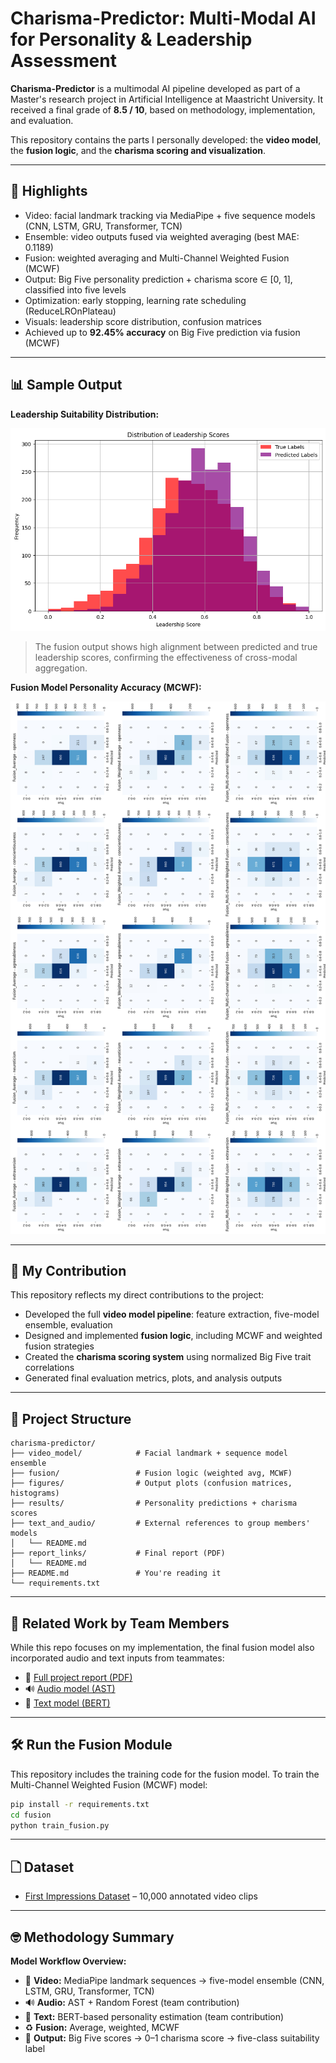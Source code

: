 # Charisma-Predictor: Multi-Modal AI for Personality & Leadership Assessment

**Charisma-Predictor** is a multimodal AI pipeline developed as part of a Master's research project in Artificial Intelligence at Maastricht University. It received a final grade of **8.5 / 10**, based on methodology, implementation, and evaluation.

This repository contains the parts I personally developed: the **video model**, the **fusion logic**, and the **charisma scoring and visualization**.

---

## 🚀 Highlights

*   Video: facial landmark tracking via MediaPipe + five sequence models (CNN, LSTM, GRU, Transformer, TCN)
*   Ensemble: video outputs fused via weighted averaging (best MAE: 0.1189)
*   Fusion: weighted averaging and Multi-Channel Weighted Fusion (MCWF)
*   Output: Big Five personality prediction + charisma score ∈ \[0, 1], classified into five levels
*   Optimization: early stopping, learning rate scheduling (ReduceLROnPlateau)
*   Visuals: leadership score distribution, confusion matrices
*   Achieved up to **92.45% accuracy** on Big Five prediction via fusion (MCWF)

---

## 📊 Sample Output

**Leadership Suitability Distribution:**

![Leadership Histogram](figures/Leadership_Suitability_Distribution_true_label_vs_prediction.png)

> The fusion output shows high alignment between predicted and true leadership scores, confirming the effectiveness of cross-modal aggregation.

**Fusion Model Personality Accuracy (MCWF):**

![Fusion Confusion Matrix](figures/confusion_matrics_fusion.jpg)

---

## 👤 My Contribution

This repository reflects my direct contributions to the project:

* Developed the full **video model pipeline**: feature extraction, five-model ensemble, evaluation
* Designed and implemented **fusion logic**, including MCWF and weighted fusion strategies
* Created the **charisma scoring system** using normalized Big Five trait correlations
* Generated final evaluation metrics, plots, and analysis outputs

---

## 📂 Project Structure

```
charisma-predictor/
├── video_model/            # Facial landmark + sequence model ensemble
├── fusion/                 # Fusion logic (weighted avg, MCWF)
├── figures/                # Output plots (confusion matrices, histograms)
├── results/                # Personality predictions + charisma scores
├── text_and_audio/         # External references to group members' models
│   └── README.md
├── report_links/           # Final report (PDF)
│   └── README.md
├── README.md               # You're reading it
└── requirements.txt
```

---

## 📅 Related Work by Team Members

While this repo focuses on my implementation, the final fusion model also incorporated audio and text inputs from teammates:

* 📄 [Full project report (PDF)](https://drive.google.com/file/d/1LQnHQryJfcT02PuWKHqSIbIRdy0jVY7T/view?usp=sharing)
* 🔊 [Audio model (AST)](https://drive.google.com/drive/folders/1SoNqgf6J3f-QCa_LvFf0fSnW1xZLOgCV?usp=drive_link)
* 📄 [Text model (BERT)](https://drive.google.com/drive/folders/1npBfmOsTbw5ziEsa_PnD_drb8xST2BSP?usp=drive_link)

---

## 🛠️ Run the Fusion Module

This repository includes the training code for the fusion model. To train the Multi-Channel Weighted Fusion (MCWF) model:

```bash
pip install -r requirements.txt
cd fusion
python train_fusion.py
```

---

## 🗋 Dataset

* [First Impressions Dataset](https://chalearnlap.cvc.uab.cat/dataset/20/description/) – 10,000 annotated video clips

---

## 🤓 Methodology Summary

**Model Workflow Overview:**

* 🎥 **Video:** MediaPipe landmark sequences → five-model ensemble (CNN, LSTM, GRU, Transformer, TCN)
* 🔊 **Audio:** AST + Random Forest (team contribution)
* 📑 **Text:** BERT-based personality estimation (team contribution)
* ♻️ **Fusion:** Average, weighted, MCWF
* 🧠 **Output:** Big Five scores → 0–1 charisma score → five-class suitability label
